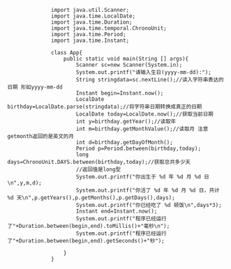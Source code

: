                   import java.util.Scanner;
                  import java.time.LocalDate;
                  import java.time.Duration;
                  import java.time.temporal.ChronoUnit;
                  import java.time.Period;
                  import java.time.Instant;

                  class App{
                      public static void main(String [] args){
                          Scanner sc=new Scanner(System.in);
                          System.out.printf("请输入生日(yyyy-mm-dd):");
                          String stringdata=sc.nextLine();//读入字符串表达的日期 形如yyyy-mm-dd
                          Instant begin=Instant.now();
                          LocalDate birthday=LocalDate.parse(stringdata);//将字符串日期转换成真正的日期
                          LocalDate today=LocalDate.now();//获取当前日期
                          int y=birthday.getYear();//读取年
                          int m=birthday.getMonthValue();//读取月 注意getmonth返回的是英文的月
                          int d=birthday.getDayOfMonth();
                          Period p=Period.between(birthday,today);
                          long days=ChronoUnit.DAYS.between(birthday,today);//获取总共多少天
                          //返回值是long型
                          System.out.printf("你出生于 %d 年 %d 月 %d 日\n",y,m,d);
                          System.out.printf("你活了 %d 年 %d 月 %d 日，共计 %d 天\n",p.getYears(),p.getMonths(),p.getDays(),days);
                          System.out.printf("你已经吃了 %d 顿饭\n",days*3);
                          Instant end=Instant.now();
                          System.out.printf("程序已经运行了"+Duration.between(begin,end).toMillis()+"毫秒\n");
                          System.out.printf("程序已经运行了"+Duration.between(begin,end).getSeconds()+"秒");

                      }
                  }
